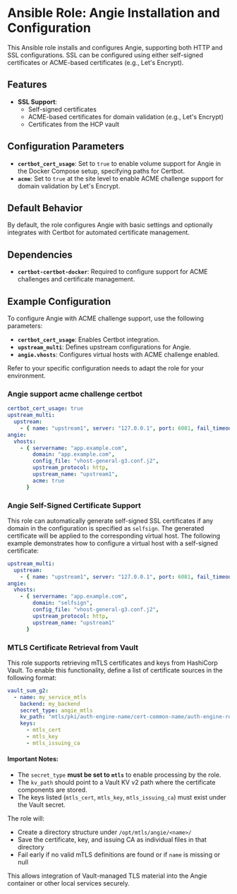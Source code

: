 # Ansible Role: Angie Installation and Configuration

This Ansible role installs and configures Angie, supporting both HTTP and SSL configurations. SSL can be configured using either self-signed certificates or ACME-based certificates (e.g., Let's Encrypt).

## Features

- **SSL Support**:
  - Self-signed certificates
  - ACME-based certificates for domain validation (e.g., Let's Encrypt)
  - Certificates from the HCP vault

## Configuration Parameters

- **`certbot_cert_usage`**: Set to `true` to enable volume support for Angie in the Docker Compose setup, specifying paths for Certbot.
- **`acme`**: Set to `true` at the site level to enable ACME challenge support for domain validation by Let's Encrypt.

## Default Behavior

By default, the role configures Angie with basic settings and optionally integrates with Certbot for automated certificate management.

## Dependencies

- **`certbot-certbot-docker`**: Required to configure support for ACME challenges and certificate management.

## Example Configuration

To configure Angie with ACME challenge support, use the following parameters:

- **`certbot_cert_usage`**: Enables Certbot integration.
- **`upstream_multi`**: Defines upstream configurations for Angie.
- **`angie.vhosts`**: Configures virtual hosts with ACME challenge enabled.

Refer to your specific configuration needs to adapt the role for your environment.


### Angie support acme challenge certbot
```yaml
certbot_cert_usage: true
upstream_multi:
  upstream:
    - { name: "upstream1", server: "127.0.0.1", port: 6081, fail_timeout: 30, max_fails: 30, conf: "angie-multi-g2.conf.j2" }
angie:
  vhosts:
    - { servername: "app.example.com",
        domain: "app.example.com",
        config_file: "vhost-general-g3.conf.j2",
        upstream_protocol: http,
        upstream_name: "upstream1",
        acme: true
      }
```

### Angie Self-Signed Certificate Support
This role can automatically generate self-signed SSL certificates if any domain in the configuration is specified as `selfsign`. The generated certificate will be applied to the corresponding virtual host.
The following example demonstrates how to configure a virtual host with a self-signed certificate:


```yaml
upstream_multi:
  upstream:
    - { name: "upstream1", server: "127.0.0.1", port: 6081, fail_timeout: 30, max_fails: 30, conf: "angie-multi-g2.conf.j2" }
angie:
  vhosts:
    - { servername: "app.example.com",
        domain: "selfsign",
        config_file: "vhost-general-g3.conf.j2",
        upstream_protocol: http,
        upstream_name: "upstream1"
      }
```



### MTLS Certificate Retrieval from Vault

This role supports retrieving mTLS certificates and keys from HashiCorp Vault. To enable this functionality, define a list of certificate sources in the following format:

```yaml
vault_sum_g2:
  - name: my_service_mtls
    backend: my_backend
    secret_type: angie_mtls
    kv_path: "mtls/pki/auth-engine-name/cert-common-name/auth-engine-role"
    keys:
      - mtls_cert
      - mtls_key
      - mtls_issuing_ca
```

#### Important Notes:
- The `secret_type` **must be set to `mtls`** to enable processing by the role.
- The `kv_path` should point to a Vault KV v2 path where the certificate components are stored.
- The keys listed (`mtls_cert`, `mtls_key`, `mtls_issuing_ca`) must exist under the Vault secret.

The role will:
- Create a directory structure under `/opt/mtls/angie/<name>/`
- Save the certificate, key, and issuing CA as individual files in that directory
- Fail early if no valid mTLS definitions are found or if `name` is missing or null

This allows integration of Vault-managed TLS material into the Angie container or other local services securely.